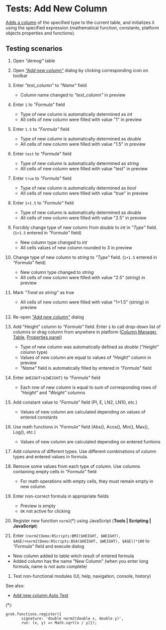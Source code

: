 <!-- TITLE: Tests: Add New Column -->
<!-- SUBTITLE: -->

# Tests: Add New Column

[Adds a column](../dialogs/add-new-column.md) of the specified type to the current table, and 
initializes it using the specified expression (mathematical function, constants, platform objects 
properties and functions).

## Testing scenarios

1. Open *"demog"* table

1. Open [*"Add new column"*](../dialogs/add-new-column.md) dialog by clicking corresponding icon on toolbar

1. Enter *"test_column"* to *"Name"* field
   * Column name changed to *"test_column"* in preview
   
1. Enter ```1``` to *"Formula"* field 
   * Type of  new column is automatically determined as *int*
   * All cells of new column were filled with value "1" in preview
   
1. Enter ```1.5``` to *"Formula"* field 
   * Type of  new column is automatically determined as *double*
   * All cells of new column were filled with value "1.5" in preview
   
1. Enter ```test``` to *"Formula"* field 
   * Type of  new column is automatically determined as *string*
   * All cells of new column were filled with value "test" in preview 
   
1. Enter ```true``` to *"Formula"* field 
   * Type of  new column is automatically determined as *bool*
   * All cells of new column were filled with value "true" in preview    
   
1. Enter ```1+1.5``` to *"Formula"* field 
   * Type of  new column is automatically determined as *double*
   * All cells of new column were filled with value "2.5" in preview
   
1. Forcibly change type of new column from *double* to *int* in *"Type"* field. (```1+1.5``` entered in *"Formula"* field)
   * New column type changed to *int*
   * All cells values of new column rounded to 3 in preview
   
1. Change type of new column  to *string* to *"Type"* field. (```1+1.5``` entered in *"Formula"* field)
   * New column type changed to *string*
   * All cells of new column were filled with value "2.5" (*string*) in preview  
   
1. Mark  *"Treat as string"* as true
   * All cells of new column were filled with value "1+1.5" (*string*) in preview 
   
1. Re-open [*"Add new column"*](../dialogs/add-new-column.md) dialog

1. Add "Height" column to *"Formula"* field. Enter ```$``` to call drop-down list of columns or drag column 
   from anywhere in platform ([Column Manager](../features/column-manager.md), [Table](../entities/table.md), 
   [Properties panel](../features/property-panel.md))
   * Type of new column was automatically defined as *double* (*"Height"* column type)
   * Values ​​of new column are equal to values ​​of *"Height"* column in preview
   * *"Name"* field is automatically filled by entered in *"Formula"* field
   
1. Enter ```$HEIGHT+${WEIGHT}``` to *"Formula"* field 
   * Each row of  new column is equal to sum of corresponding rows of *"Height"* and *"Weight"* columns 
   
1. Add constant value to *"Formula"* field (PI, E, LN2, LN10, etc.)
   * Values ​​of new column are calculated depending on values ​​of entered constants
   
1. Use math functions in  *"Formula"* field (Abs(), Acos(), Min(), Max(), Log(), etc.)
   * Values ​​of new column are calculated depending on entered funtions
   
1. Add columns of different types. Use different combinations of column types and entered values ​​in formula.

1. Remove some values ​​from each type of column. Use columns containing empty cells in *"Formula"* field
   * For math operations with empty cells, they must remain empty in new column

1. Enter non-correct formula in appropriate fields
   * Preview is empty
   * ```OK``` not active for clicking
   
1. Register new function ```norm2```(*) using JavaScript (**Tools | Scripting | JavaScript**) 

1. Enter ```(norm2(Demo:RScripts:BMI($HEIGHT, $WEIGHT), $AGE)+norm2(Demo:RScripts:BSA($HEIGHT, $WEIGHT), $AGE))*100``` to *"Formula"* field and execute dialog
  * New column added to table witch result of entered formula 
  * Added column has the name "New Column" (when you enter long formula, name is not auto complete)
   
1. Test non-functional modules (UI, help, navigation, console, history)

See also:
  * [Add new column Auto Test](add-new-column-test.side)



(*):
```
grok.functions.register({
       signature: 'double norm2(double x, double y)',
       run: (x, y) => Math.sqrt(x / y)});
```
